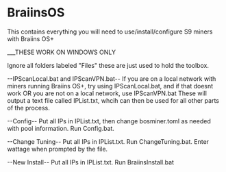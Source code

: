 # BraiinsOS
This contains everything you will need to use/install/configure S9 miners with Braiins OS+


___THESE WORK ON WINDOWS ONLY


Ignore all folders labeled "Files" these are just used to hold the toolbox.

--IPScanLocal.bat and IPScanVPN.bat--
If you are on a local network with miners running Braiins OS+, try using IPScanLocal.bat, and if that doesnt work OR you are not on a local network, use IPScanVPN.bat
These will output a text file called IPList.txt, whcih can then be used for all other parts of the process.

--Config--
Put all IPs in IPList.txt, then change bosminer.toml as needed with pool information.
Run Config.bat.

--Change Tuning--
Put all IPs in IPList.txt.
Run ChangeTuning.bat.
Enter wattage when prompted by the file.

--New Install--
Put all IPs in IPList.txt.
Run BraiinsInstall.bat

